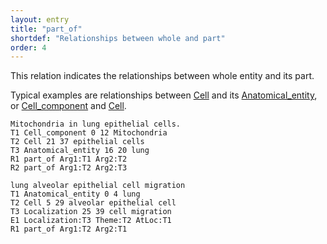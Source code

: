 ```yaml
---
layout: entry
title: "part_of"
shortdef: "Relationships between whole and part"
order: 4
---
```


This relation indicates the relationships between whole entity and its part.  

Typical examples are relationships between [Cell]() and its [Anatomical_entity](), or [Cell_component]() and [Cell]().

~~~ ann
Mitochondria in lung epithelial cells.
T1 Cell_component 0 12 Mitochondria
T2 Cell 21 37 epithelial cells
T3 Anatomical_entity 16 20 lung
R1 part_of Arg1:T1 Arg2:T2
R2 part_of Arg1:T2 Arg2:T3
~~~
~~~ ann
lung alveolar epithelial cell migration
T1 Anatomical_entity 0 4 lung
T2 Cell 5 29 alveolar epithelial cell
T3 Localization 25 39 cell migration
E1 Localization:T3 Theme:T2 AtLoc:T1
R1 part_of Arg1:T2 Arg2:T1
~~~

<!---
Typical examples are [Cell]() and its [Cell_component](), or [Protein_molecule]() and [Amino_acid_monomer]().


{% include image.html name="whole-part-example.png" width="70%" %}


~~~ ann
Ser200 acts as a nucleophile at the active site of AChE.
T1 Amino_acid_monomer 0 6 Ser200
T2 Protein_molecule 51 55 AChE
R1 part_of Arg1:T1 Arg2:T2
~~~
--->
